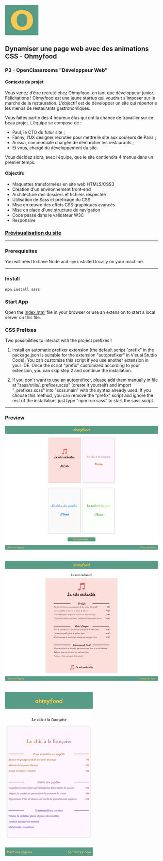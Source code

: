 ![Ohmyfood Icon](/public/img/favicon.png)

## Dynamiser une page web avec des animations CSS - Ohmyfood

### P3 - OpenClassrooms "Développeur Web"

#### Contexte du projet

Vous venez d’être recruté chez Ohmyfood, en tant que développeur junior. Félicitations ! Ohmyfood est une jeune startup qui voudrait s'imposer sur le marché de la restauration. L'objectif est de développer un site qui répertorie les menus de restaurants gastronomiques.

Vous faites partie des 4 heureux élus qui ont la chance de travailler sur ce beau projet. L’équipe se compose de :

- Paul, le CTO du futur site ;
- Fanny, l’UX designer recrutée pour mettre le site aux couleurs de Paris ;
- Anissa, commerciale chargée de démarcher les restaurants ;
- Et vous, chargé du développement du site.

Vous décidez alors, avec l’équipe, que le site contiendra 4 menus dans un premier temps.

#### Objectifs

- Maquettes transformées en site web HTML5/CSS3
- Création d'un environnement front-end
- Architecture des dossiers et fichiers respectée
- Utilisation de Sass et préfixage du CSS
- Mise en œuvre des effets CSS graphiques avancés
- Mise en place d'une structure de navigation
- Code passé dans le validateur W3C
- Responsive

### [Prévisualisation du site](https://alex-pqn.github.io/Ohmyfood-ocr_dw/)

---

### Prerequisites

You will need to have Node and `npm` installed locally on your machine.

---

### Install

```
npm install sass
```

### Start App

Open the [index.html](/index.html) file in your browser or use an extension to start a local server on this file.

### CSS Prefixes

Two possibilities to interact with the project prefixes !

1. Install an automatic prefixer extension (the default script "prefix" in the package.json is suitable for the extension "autoprefixer" in Visual Studio Code).
   You can customize this script if you use another extension in your IDE.
   Once the script "prefix" customized according to your extension, you can skip step 2 and continue the installation.

2. If you don't want to use an autoprefixer, please add them manually in file at "sass/utils/\_prefixes.scss" (create it yourself) and import "\_prefixes.scss" into "scss.main" with the syntax already used.
   If you choose this method, you can remove the "prefix" script and ignore the rest of the installation, just type "npm run sass" to start the sass script.

---

### Preview

![Ohmyfood accueil](/public/img/Ohmyfood.png)
<br/>
<br/>
<br/>
![Ohmyfood carte](/public/img/Ohmyfood%20Responsive%202.png)
<br/>
<br/>
<br/>
![Ohmyfood carte responsive](/public/img/Ohmyfood%20Responsive.png)
